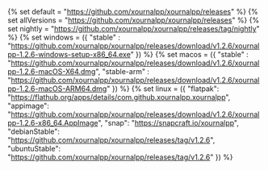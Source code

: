 {% set default = "https://github.com/xournalpp/xournalpp/releases" %}
{% set allVersions = "https://github.com/xournalpp/xournalpp/releases" %}
{% set nightly = "https://github.com/xournalpp/xournalpp/releases/tag/nightly" %}
{% set windows =
    ({
        "stable" : "https://github.com/xournalpp/xournalpp/releases/download/v1.2.6/xournalpp-1.2.6-windows-setup-x86_64.exe"
    })
%}
{% set macos =
    ({
        "stable" : "https://github.com/xournalpp/xournalpp/releases/download/v1.2.6/xournalpp-1.2.6-macOS-X64.dmg",
        "stable-arm" : "https://github.com/xournalpp/xournalpp/releases/download/v1.2.6/xournalpp-1.2.6-macOS-ARM64.dmg"
    })
%}
{% set linux =
    ({
        "flatpak": "https://flathub.org/apps/details/com.github.xournalpp.xournalpp",
        "appimage": "https://github.com/xournalpp/xournalpp/releases/download/v1.2.6/xournalpp-1.2.6-x86_64.AppImage",
        "snap": "https://snapcraft.io/xournalpp",
        "debianStable": "https://github.com/xournalpp/xournalpp/releases/tag/v1.2.6",
        "ubuntuStable": "https://github.com/xournalpp/xournalpp/releases/tag/v1.2.6"
    })
%}
